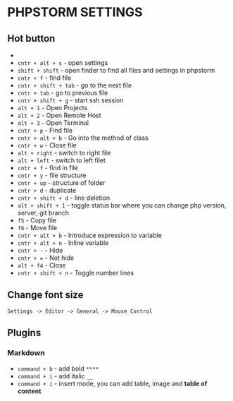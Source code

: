 # PHPSTORM SETTINGS

## Hot button

*
* `cntr + alt + s` - open settings
* `shift + shift` - open finder to find all files and settings in phpstorm
* `cntr + f` - find file
* `cntr + shift + tab` - go to the next file
* `cntr + tab` - go to previous file
* `cntr + shift + g` - start ssh session
* `alt + 1` - Open Projects
* `alt + 2` - Open Remote Host
* `alt + 3` - Open Terminal
* `cntr + p` - Find file
* `cntr + alt + b` - Go into the method of class
* `cntr + w` - Close file
* `alt + right` - switch to right file
* `alt + left` - switch to left filet
* `cntr + f` - find in file
* `cntr + y` - file structure
* `cntr + up` - structure of folder
* `cntr + d` - duplicate
* `cntr + shift + d` - line deletion
* `alt + shift + 1` - toggle status bar where you can change php version, server, git branch
* `f5` - Copy file
* `f6` - Move file
* `cntr + alt + b` - Introduce expression to variable
* `cntr + alt + n` - Inline variable
* `cntr + -` - Hide
* `cntr + =` - Not hide
* `alt + f4` - Close
* `cntr + shift + n` - Toggle number lines

## Change font size

`Settings -> Editor -> General -> Mouse Control`

## Plugins

### Markdown

* `command + b` - add bold `****`
* `command + i` - add italic `__`
* `command + i` - insert mode, you can add table, image and **table of content**